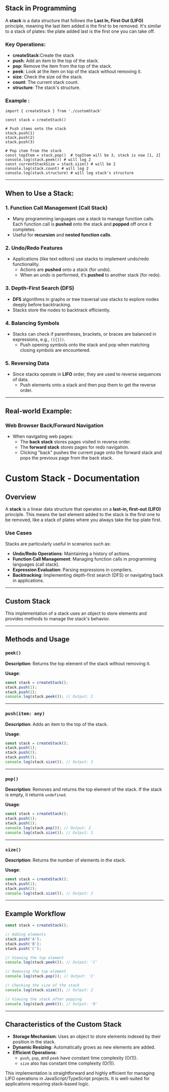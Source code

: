 ## Stack in Programming

A **stack** is a data structure that follows the **Last In, First Out (LIFO)** principle, meaning the last item added is the first to be removed. It's similar to a stack of plates: the plate added last is the first one you can take off.

### Key Operations:

- **createStack**:Create the stack
- **push**: Add an item to the top of the stack.
- **pop**: Remove the item from the top of the stack.
- **peek**: Look at the item on top of the stack without removing it.
- **size**: Check the size od the stack.
- **count**: The current stack count.
- **structure**: The stack's structure.

### Example :

```
import { createStack } from './customStack'

const stack = createStack()

# Push items onto the stack
stack.push(1)
stack.push(2)
stack.push(3)

# Pop item from the stack
const topItem = stack.pop()  # topItem will be 3, stack is now [1, 2]
console.log(stack.peek()) # will log 2
const currentStackSize = stack.size() # will be 2
console.log(stack.count) # will log 2
console.log(stack.structure) # will log stack's structure
```

---

## When to Use a Stack:

### 1. Function Call Management (Call Stack)

- Many programming languages use a stack to manage function calls. Each function call is **pushed** onto the stack and **popped** off once it completes.
- Useful for **recursion** and **nested function calls**.

### 2. Undo/Redo Features

- Applications (like text editors) use stacks to implement undo/redo functionality.
  - Actions are **pushed** onto a stack (for undo).
  - When an undo is performed, it’s **pushed** to another stack (for redo).

### 3. Depth-First Search (DFS)

- **DFS** algorithms in graphs or tree traversal use stacks to explore nodes deeply before backtracking.
- Stacks store the nodes to backtrack efficiently.

### 4. Balancing Symbols

- Stacks can check if parentheses, brackets, or braces are balanced in expressions, e.g., `([{}])`.
  - Push opening symbols onto the stack and pop when matching closing symbols are encountered.

### 5. Reversing Data

- Since stacks operate in **LIFO** order, they are used to reverse sequences of data.
  - Push elements onto a stack and then pop them to get the reverse order.

---

## Real-world Example:

### Web Browser Back/Forward Navigation

- When navigating web pages:
  - The **back stack** stores pages visited in reverse order.
  - The **forward stack** stores pages for redo navigation.
  - Clicking "back" pushes the current page onto the forward stack and pops the previous page from the back stack.

# Custom Stack - Documentation

## Overview

A **stack** is a linear data structure that operates on a **last-in, first-out (LIFO)** principle. This means the last element added to the stack is the first one to be removed, like a stack of plates where you always take the top plate first.

### Use Cases

Stacks are particularly useful in scenarios such as:

- **Undo/Redo Operations**: Maintaining a history of actions.
- **Function Call Management**: Managing function calls in programming languages (call stack).
- **Expression Evaluation**: Parsing expressions in compilers.
- **Backtracking**: Implementing depth-first search (DFS) or navigating back in applications.

---

## Custom Stack

This implementation of a stack uses an object to store elements and provides methods to manage the stack's behavior.

---

## Methods and Usage

### `peek()`

**Description**: Returns the top element of the stack without removing it.

**Usage**:

```javascript
const stack = createStack();
stack.push(1);
stack.push(2);
console.log(stack.peek()); // Output: 2
```

---

### `push(item: any)`

**Description**: Adds an item to the top of the stack.

**Usage**:

```javascript
const stack = createStack();
stack.push(1);
stack.push(2);
stack.push(3);
console.log(stack.size()); // Output: 3
```

---

### `pop()`

**Description**: Removes and returns the top element of the stack. If the stack is empty, it returns `undefined`.

**Usage**:

```javascript
const stack = createStack();
stack.push(1);
stack.push(2);
console.log(stack.pop()); // Output: 2
console.log(stack.size()); // Output: 1
```

---

### `size()`

**Description**: Returns the number of elements in the stack.

**Usage**:

```javascript
const stack = createStack();
stack.push(1);
stack.push(2);
console.log(stack.size()); // Output: 2
```

---

## Example Workflow

```javascript
const stack = createStack();

// Adding elements
stack.push('A');
stack.push('B');
stack.push('C');

// Viewing the top element
console.log(stack.peek()); // Output: 'C'

// Removing the top element
console.log(stack.pop()); // Output: 'C'

// Checking the size of the stack
console.log(stack.size()); // Output: 2

// Viewing the stack after popping
console.log(stack.peek()); // Output: 'B'
```

---

## Characteristics of the Custom Stack

- **Storage Mechanism**: Uses an object to store elements indexed by their position in the stack.
- **Dynamic Resizing**: Automatically grows as new elements are added.
- **Efficient Operations**:
  - `push`, `pop`, and `peek` have constant time complexity \(O(1)\).
  - `size` also has constant time complexity \(O(1)\).

This implementation is straightforward and highly efficient for managing LIFO operations in JavaScript/TypeScript projects. It is well-suited for applications requiring stack-based logic.
